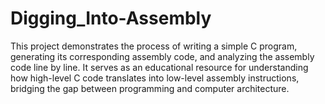 # Digging_Into-Assembly
This project demonstrates the process of writing a simple C program, generating its corresponding assembly code, and analyzing the assembly code line by line. It serves as an educational resource for understanding how high-level C code translates into low-level assembly instructions, bridging the gap between programming and computer architecture.
